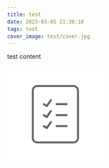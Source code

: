 ```yaml
---
title: test
date: 2023-03-05 21:30:10
tags: test
cover_image: test/cover.jpg
---
```


test content

![description](test/test.png)